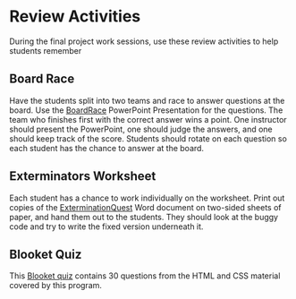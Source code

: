 # Review Activities
During the final project work sessions, use these review activities to help students remember

## Board Race
Have the students split into two teams and race to answer questions at the board. Use the [BoardRace](BoardRace.pptx) PowerPoint Presentation for the questions. The team who finishes first with the correct answer wins a point. One instructor should present the PowerPoint, one should judge the answers, and one should keep track of the score. Students should rotate on each question so each student has the chance to answer at the board.

## Exterminators Worksheet
Each student has a chance to work individually on the worksheet. Print out copies of the [ExterminationQuest](ExterminationQuest.docx) Word document on two-sided sheets of paper, and hand them out to the students. They should look at the buggy code and try to write the fixed version underneath it.

## Blooket Quiz
This [Blooket quiz](https://dashboard.blooket.com/set/626982f5fb8fac3dad76c900) contains 30 questions from the HTML and CSS material covered by this program.